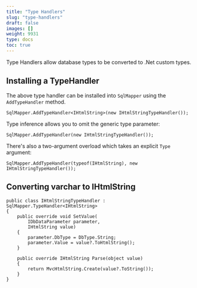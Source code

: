 ```yaml
---
title: "Type Handlers"
slug: "type-handlers"
draft: false
images: []
weight: 9931
type: docs
toc: true
---
```


Type Handlers allow database types to be converted to .Net custom types.

## Installing a TypeHandler
The above type handler can be installed into `SqlMapper` using the `AddTypeHandler` method.

    SqlMapper.AddTypeHandler<IHtmlString>(new IHtmlStringTypeHandler());

Type inference allows you to omit the generic type parameter:

    SqlMapper.AddTypeHandler(new IHtmlStringTypeHandler());

There's also a two-argument overload which takes an explicit `Type` argument:

    SqlMapper.AddTypeHandler(typeof(IHtmlString), new IHtmlStringTypeHandler());

## Converting varchar to IHtmlString
    public class IHtmlStringTypeHandler : SqlMapper.TypeHandler<IHtmlString>
    {
        public override void SetValue(
            IDbDataParameter parameter, 
            IHtmlString value)
        {
            parameter.DbType = DbType.String;
            parameter.Value = value?.ToHtmlString();
        }

        public override IHtmlString Parse(object value)
        {
            return MvcHtmlString.Create(value?.ToString());
        }
    }

